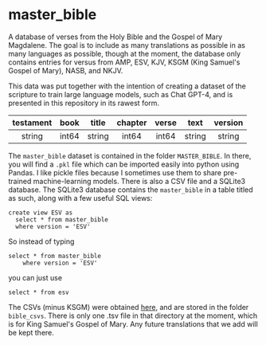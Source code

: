 # master_bible
A database of verses from the Holy Bible and the Gospel of Mary Magdalene. The goal is to include as many translations as possible in as many languages as possible, though at the moment, the database only contains entries for versus from AMP, ESV, KJV, KSGM (King Samuel's Gospel of Mary), NASB, and NKJV.

This data was put together with the intention of creating a dataset of the scripture to train large language models, such as Chat GPT-4, and is presented in this repository in its rawest form.

|testament|book|title|chapter|verse|text|version|
|:---:|:---:|:---:|:---:|:---:|:------:|:---:|
|string|int64|string|int64|int64|string|string|

The `master_bible` dataset is contained in the folder `MASTER_BIBLE`. In there, you will find a `.pkl` file which can be imported easily into python using Pandas. I like pickle files because I sometimes use them to share pre-trained machine-learning models. There is also a CSV file and a SQLite3 database. The SQLite3 database contains the `master_bible` in a table titled as such, along with a few useful SQL views:

    create view ESV as
      select * from master_bible
      where version = 'ESV'

So instead of typing 
    
    select * from master_bible
        where version = 'ESV'

you can just use 
    
    select * from esv

The CSVs (minus KSGM) were obtained [here](http://my-bible-study.appspot.com/), and are stored in the folder `bible_csvs`. There is only one .tsv file in that directory at the moment, which is for King Samuel's Gospel of Mary. Any future translations that we add will be kept there.
